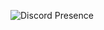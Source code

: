   ![Discord Presence](https://lanyard-profile-readme.vercel.app/api/867857148951658536?borderRadius=20px&bg=000)
